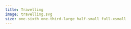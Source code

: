 ```yaml
---
title: Travelling
image: travelling.svg
size: one-sixth one-third-large half-small full-xsmall
---
```

